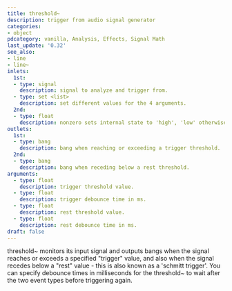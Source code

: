 ```yaml
---
title: threshold~
description: trigger from audio signal generator
categories:
- object
pdcategory: vanilla, Analysis, Effects, Signal Math
last_update: '0.32'
see_also:
- line
- line~
inlets:
  1st:
  - type: signal
    description: signal to analyze and trigger from.
  - type: set <list>
    description: set different values for the 4 arguments.
  2nd:
  - type: float
    description: nonzero sets internal state to 'high', 'low' otherwise.
outlets:
  1st:
  - type: bang
    description: bang when reaching or exceeding a trigger threshold.
  2nd:
  - type: bang
    description: bang when receding below a rest threshold.
arguments:
  - type: float
    description: trigger threshold value.
  - type: float
    description: trigger debounce time in ms.
  - type: float
    description: rest threshold value.
  - type: float
    description: rest debounce time in ms.
draft: false
---
```

threshold~ monitors its input signal and outputs bangs when the signal reaches or exceeds a specified "trigger" value, and also when the signal recedes below a "rest" value - this is also known as a 'schmitt trigger'. You can specify debounce times in milliseconds for the threshold~ to wait after the two event types before triggering again.
